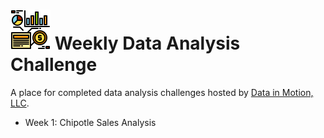 # ![data](img/data-1.png) Weekly Data Analysis Challenge

A place for completed data analysis challenges hosted by [Data in Motion, LLC](https://www.linkedin.com/company/data-in-motion-llc/).

- Week 1: Chipotle Sales Analysis
